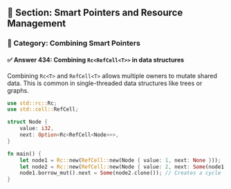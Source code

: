 ## 📘 Section: Smart Pointers and Resource Management  
### 🔹 Category: Combining Smart Pointers  
#### ✅ Answer 434: Combining `Rc<RefCell<T>>` in data structures

Combining `Rc<T>` and `RefCell<T>` allows multiple owners to mutate shared data. This is common in single-threaded data structures like trees or graphs.

```rust
use std::rc::Rc;
use std::cell::RefCell;

struct Node {
    value: i32,
    next: Option<Rc<RefCell<Node>>>,
}

fn main() {
    let node1 = Rc::new(RefCell::new(Node { value: 1, next: None }));
    let node2 = Rc::new(RefCell::new(Node { value: 2, next: Some(node1.clone()) }));
    node1.borrow_mut().next = Some(node2.clone()); // Creates a cycle
}
```
